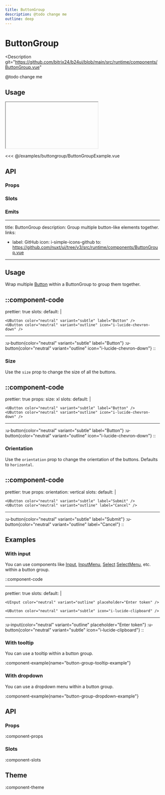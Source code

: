 ```yaml
---
title: ButtonGroup
description: @todo change me
outline: deep
---
```

<script setup>
import ButtonGroupExample from '/examples/buttongroup/ButtonGroupExample.vue';
</script>
# ButtonGroup

<Description
  git="https://github.com/bitrix24/b24ui/blob/main/src/runtime/components/ButtonGroup.vue"
>
  @todo change me
</Description>

## Usage

<ComponentShowExample >
  <iframe data-why class="min-h-<80px>" allowtransparency="true">
    <ButtonGroupExample />
  </iframe>
</ComponentShowExample>

<<< @/examples/buttongroup/ButtonGroupExample.vue

## API

### Props

<ComponentProps component="ButtonGroup" />

### Slots

<ComponentSlots component="ButtonGroup" />

### Emits

<ComponentEmits component="ButtonGroup" />

---
title: ButtonGroup
description: Group multiple button-like elements together.
links:
- label: GitHub
  icon: i-simple-icons-github
  to: https://github.com/nuxt/ui/tree/v3/src/runtime/components/ButtonGroup.vue
---

## Usage

Wrap multiple [Button](/components/button) within a ButtonGroup to group them together.

::component-code
---
prettier: true
slots:
default: |

    <UButton color="neutral" variant="subtle" label="Button" />
    <UButton color="neutral" variant="outline" icon="i-lucide-chevron-down" />
---
:u-button{color="neutral" variant="subtle" label="Button"}
:u-button{color="neutral" variant="outline" icon="i-lucide-chevron-down"}
::

### Size

Use the `size` prop to change the size of all the buttons.

::component-code
---
prettier: true
props:
size: xl
slots:
default: |

    <UButton color="neutral" variant="subtle" label="Button" />
    <UButton color="neutral" variant="outline" icon="i-lucide-chevron-down" />
---
:u-button{color="neutral" variant="subtle" label="Button"}
:u-button{color="neutral" variant="outline" icon="i-lucide-chevron-down"}
::

### Orientation

Use the `orientation` prop to change the orientation of the buttons. Defaults to `horizontal`.

::component-code
---
prettier: true
props:
orientation: vertical
slots:
default: |

    <UButton color="neutral" variant="subtle" label="Submit" />
    <UButton color="neutral" variant="outline" label="Cancel" />
---
:u-button{color="neutral" variant="subtle" label="Submit"}
:u-button{color="neutral" variant="outline" label="Cancel"}
::

## Examples

### With input

You can use components like [Input](/components/input), [InputMenu](/components/input-menu), [Select](/components/select) [SelectMenu](/components/select-menu), etc. within a button group.

::component-code


---
prettier: true
slots:
default: |

    <UInput color="neutral" variant="outline" placeholder="Enter token" />

    <UButton color="neutral" variant="subtle" icon="i-lucide-clipboard" />
---
:u-input{color="neutral" variant="outline" placeholder="Enter token"}
:u-button{color="neutral" variant="subtle" icon="i-lucide-clipboard"}
::

### With tooltip

You can use a tooltip within a button group.

:component-example{name="button-group-tooltip-example"}

### With dropdown

You can use a dropdown menu within a button group.

:component-example{name="button-group-dropdown-example"}

## API

### Props

:component-props

### Slots

:component-slots

## Theme

:component-theme

